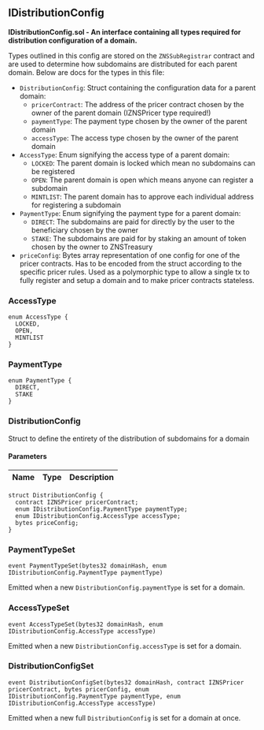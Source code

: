 ## IDistributionConfig

**IDistributionConfig.sol - An interface containing all types required for
distribution configuration of a domain.**

Types outlined in this config are stored on the `ZNSSubRegistrar` contract and are used to determine
how subdomains are distributed for each parent domain.
Below are docs for the types in this file:
 - `DistributionConfig`: Struct containing the configuration data for a parent domain:
     + `pricerContract`: The address of the pricer contract chosen by the owner of the
         parent domain (IZNSPricer type required!)
     + `paymentType`: The payment type chosen by the owner of the parent domain
     + `accessType`: The access type chosen by the owner of the parent domain
 - `AccessType`: Enum signifying the access type of a parent domain:
     + `LOCKED`: The parent domain is locked which mean no subdomains can be registered
     + `OPEN`: The parent domain is open which means anyone can register a subdomain
     + `MINTLIST`: The parent domain has to approve each individual address for registering a subdomain
 - `PaymentType`: Enum signifying the payment type for a parent domain:
     + `DIRECT`: The subdomains are paid for directly by the user to the beneficiary chosen by the owner
     + `STAKE`: The subdomains are paid for by staking an amount of token chosen by the owner to ZNSTreasury
 - `priceConfig`: Bytes array representation of one config for one of the pricer contracts. Has to be encoded
     from the struct according to the specific pricer rules. Used as a polymorphic type to allow a single
     tx to fully register and setup a domain and to make pricer contracts stateless.

### AccessType

```solidity
enum AccessType {
  LOCKED,
  OPEN,
  MINTLIST
}
```

### PaymentType

```solidity
enum PaymentType {
  DIRECT,
  STAKE
}
```

### DistributionConfig

Struct to define the entirety of the distribution of subdomains for a domain

#### Parameters

| Name | Type | Description |
| ---- | ---- | ----------- |

```solidity
struct DistributionConfig {
  contract IZNSPricer pricerContract;
  enum IDistributionConfig.PaymentType paymentType;
  enum IDistributionConfig.AccessType accessType;
  bytes priceConfig;
}
```

### PaymentTypeSet

```solidity
event PaymentTypeSet(bytes32 domainHash, enum IDistributionConfig.PaymentType paymentType)
```

Emitted when a new `DistributionConfig.paymentType` is set for a domain.

### AccessTypeSet

```solidity
event AccessTypeSet(bytes32 domainHash, enum IDistributionConfig.AccessType accessType)
```

Emitted when a new `DistributionConfig.accessType` is set for a domain.

### DistributionConfigSet

```solidity
event DistributionConfigSet(bytes32 domainHash, contract IZNSPricer pricerContract, bytes pricerConfig, enum IDistributionConfig.PaymentType paymentType, enum IDistributionConfig.AccessType accessType)
```

Emitted when a new full `DistributionConfig` is set for a domain at once.

